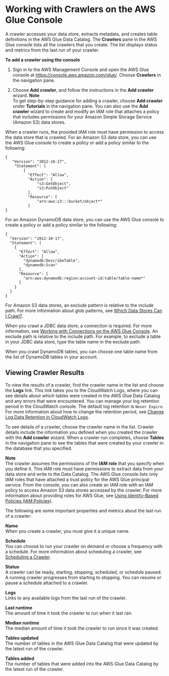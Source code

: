 # Working with Crawlers on the AWS Glue Console<a name="console-crawlers"></a>

A crawler accesses your data store, extracts metadata, and creates table definitions in the AWS Glue Data Catalog\. The **Crawlers** pane in the AWS Glue console lists all the crawlers that you create\. The list displays status and metrics from the last run of your crawler\.

**To add a crawler using the console**

1. Sign in to the AWS Management Console and open the AWS Glue console at [https://console\.aws\.amazon\.com/glue/](https://console.aws.amazon.com/glue/)\. Choose **Crawlers** in the navigation pane\.

1. Choose **Add crawler**, and follow the instructions in the **Add crawler** wizard\.
**Note**  
To get step\-by\-step guidance for adding a crawler, choose **Add crawler** under **Tutorials** in the navigation pane\. You can also use the **Add crawler** wizard to create and modify an IAM role that attaches a policy that includes permissions for your Amazon Simple Storage Service \(Amazon S3\) data stores\.

When a crawler runs, the provided IAM role must have permission to access the data store that is crawled\. For an Amazon S3 data store, you can use the AWS Glue console to create a policy or add a policy similar to the following: 

```
{
   "Version": "2012-10-17",
    "Statement": [
        {
          "Effect": "Allow",
          "Action": [
              "s3:GetObject",
              "s3:PutObject"
          ],
          "Resource": [
              "arn:aws:s3:::bucket/object*"
          ]
}
```

For an Amazon DynamoDB data store, you can use the AWS Glue console to create a policy or add a policy similar to the following: 

```
{
  "Version": "2012-10-17",
  "Statement": [
    {
      "Effect": "Allow",
      "Action": [
        "dynamodb:DescribeTable",
        "dynamodb:Scan"
      ],
      "Resource": [
        "arn:aws:dynamodb:region:account-id:table/table-name*"
      ]
    }
  ]
}
```

For Amazon S3 data stores, an exclude pattern is relative to the include path\. For more information about glob patterns, see [Which Data Stores Can I Crawl?](add-crawler.md#crawler-data-stores)\.

When you crawl a JDBC data store, a connection is required\. For more information, see [Working with Connections on the AWS Glue Console](console-connections.md)\. An exclude path is relative to the include path\. For example, to exclude a table in your JDBC data store, type the table name in the exclude path\.

When you crawl DynamoDB tables, you can choose one table name from the list of DynamoDB tables in your account\.

## Viewing Crawler Results<a name="console-crawlers-details"></a>

To view the results of a crawler, find the crawler name in the list and choose the **Logs** link\. This link takes you to the CloudWatch Logs, where you can see details about which tables were created in the AWS Glue Data Catalog and any errors that were encountered\. You can manage your log retention period in the CloudWatch console\. The default log retention is `Never Expire`\. For more information about how to change the retention period, see [Change Log Data Retention in CloudWatch Logs](http://docs.aws.amazon.com/AmazonCloudWatch/latest/logs/SettingLogRetention.html)\.

To see details of a crawler, choose the crawler name in the list\. Crawler details include the information you defined when you created the crawler with the **Add crawler** wizard\. When a crawler run completes, choose **Tables** in the navigation pane to see the tables that were created by your crawler in the database that you specified\.

**Note**  
The crawler assumes the permissions of the **IAM role** that you specify when you define it\. This IAM role must have permissions to extract data from your data store and write to the Data Catalog\. The AWS Glue console lists only IAM roles that have attached a trust policy for the AWS Glue principal service\. From the console, you can also create an IAM role with an IAM policy to access Amazon S3 data stores accessed by the crawler\. For more information about providing roles for AWS Glue, see [Using Identity\-Based Policies \(IAM Policies\)](using-identity-based-policies.md)\.

The following are some important properties and metrics about the last run of a crawler:

**Name**  
When you create a crawler, you must give it a unique name\.

**Schedule**  
You can choose to run your crawler on demand or choose a frequency with a schedule\. For more information about scheduling a crawler, see [Scheduling a Crawler](schedule-crawler.md)\.

**Status**  
A crawler can be ready, starting, stopping, scheduled, or schedule paused\. A running crawler progresses from starting to stopping\. You can resume or pause a schedule attached to a crawler\.

**Logs**  
Links to any available logs from the last run of the crawler\.

**Last runtime**  
The amount of time it took the crawler to run when it last ran\.

**Median runtime**  
The median amount of time it took the crawler to run since it was created\.

**Tables updated**  
The number of tables in the AWS Glue Data Catalog that were updated by the latest run of the crawler\.

**Tables added**  
The number of tables that were added into the AWS Glue Data Catalog by the latest run of the crawler\.